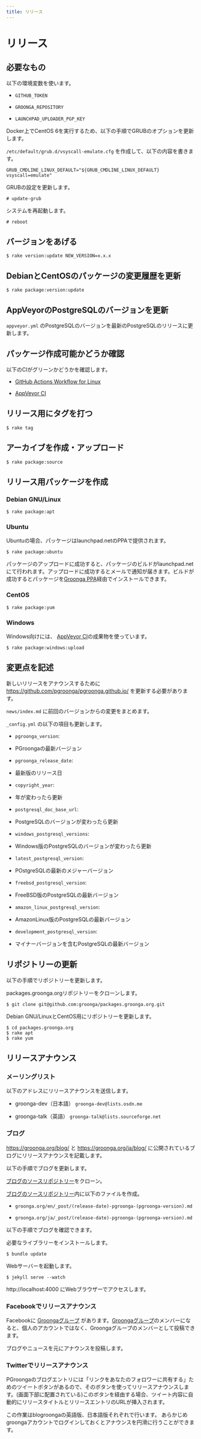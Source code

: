 ```yaml
---
title: リリース
---
```


# リリース

## 必要なもの

以下の環境変数を使います。

* `GITHUB_TOKEN`

* `GROONGA_REPOSITORY`

* `LAUNCHPAD_UPLOADER_PGP_KEY`

Docker上でCentOS 6を実行するため、以下の手順でGRUBのオプションを更新します。

`/etc/default/grub.d/vsyscall-emulate.cfg` を作成して、以下の内容を書きます。

```shell
GRUB_CMDLINE_LINUX_DEFAULT="${GRUB_CMDLINE_LINUX_DEFAULT} vsyscall=emulate"
```

GRUBの設定を更新します。

```console
# update-grub
```

システムを再起動します。

```console
# reboot
```

## バージョンをあげる

```console
$ rake version:update NEW_VERSION=x.x.x
```

## DebianとCentOSのパッケージの変更履歴を更新

```console
$ rake package:version:update
```

## AppVeyorのPostgreSQLのバージョンを更新

`appveyor.yml` のPostgreSQLのバージョンを最新のPostgreSQLのリリースに更新します。

## パッケージ作成可能かどうか確認

以下のCIがグリーンかどうかを確認します。

* [GitHub Actions Workflow for Linux][github-actions-workflow-linux]

* [AppVeyor CI][appveyor-pgroonga]

## リリース用にタグを打つ

```console
$ rake tag
```

## アーカイブを作成・アップロード

```console
$ rake package:source
```

## リリース用パッケージを作成

### Debian GNU/Linux

```console
$ rake package:apt
```

### Ubuntu

Ubuntuの場合、パッケージはlaunchpad.netのPPAで提供されます。

```console
$ rake package:ubuntu
```

パッケージのアップロードに成功すると、パッケージのビルドがlaunchpad.netにて行われます。アップロードに成功するとメールで通知が届きます。ビルドが成功するとパッケージを[Groonga PPA][launchpad-groonga-ppa]経由でインストールできます。

### CentOS

```console
$ rake package:yum
```

### Windows

Windows向けには、 [AppVeyor CI][appveyor-pgroonga]の成果物を使っています。

```console
$ rake package:windows:upload
```

## 変更点を記述

新しいリリースをアナウンスするために https://github.com/pgroonga/pgroonga.github.io/ を更新する必要があります。

`news/index.md` に前回のバージョンからの変更をまとめます。

`_config.yml` の以下の項目も更新します。

* `pgroonga_version`:

 * PGroongaの最新バージョン

* `pgroonga_release_date`:

 * 最新版のリリース日

* `copyright_year`:

 * 年が変わったら更新

* `postgresql_doc_base_url`:

 * PostgreSQLのバージョンが変わったら更新

* `windows_postgresql_versions`:

 * Windows版のPostgreSQLのバージョンが変わったら更新

* `latest_postgresql_version`:

 * POstgreSQLの最新のメジャーバージョン

* `freebsd_postgresql_version`:

 * FreeBSD版のPostgreSQLの最新バージョン

* `amazon_linux_postgresql_version`:

 * AmazonLinux版のPostgreSQLの最新バージョン

* `development_postgresql_version`:

 * マイナーバージョンを含むPostgreSQLの最新バージョン

## リポジトリーの更新

以下の手順でリポジトリーを更新します。

packages.groonga.orgリポジトリーをクローンします。

```console
$ git clone git@github.com:groonga/packages.groonga.org.git
```

Debian GNU/LinuxとCentOS用にリポジトリーを更新します。

```console
$ cd packages.groonga.org
$ rake apt
$ rake yum
```

## リリースアナウンス

### メーリングリスト

以下のアドレスにリリースアナウンスを送信します。

* groonga-dev（日本語） `groonga-dev@lists.osdn.me`

* groonga-talk（英語） `groonga-talk@lists.sourceforge.net`

### ブログ

https://groonga.org/blog/ と https://groonga.org/ja/blog/ に公開されているブログにリリースアナウンスを記載します。

以下の手順でブログを更新します。

[ブログのソースリポジトリー][groonga-org-repository]をクローン。

[ブログのソースリポジトリー][groonga-org-repository]内に以下のファイルを作成。

* `groonga.org/en/_post/(release-date)-pgroonga-(pgroonga-version).md`

* `groonga.org/ja/_post/(release-date)-pgroonga-(pgroonga-version).md`

以下の手順でブログを確認できます。

必要なライブラリーをインストールします。

```console
$ bundle update
```

Webサーバーを起動します。

```console
$ jekyll serve --watch
```

http://localhost:4000 にWebブラウザーでアクセスします。

### Facebookでリリースアナウンス

Facebookに [Groongaグループ][facebook-groonga] があります。[Groongaグループ][facebook-groonga]のメンバーになると、個人のアカウントではなく、Groongaグループのメンバーとして投稿できます。

ブログやニュースを元にアナウンスを投稿します。

### Twitterでリリースアナウンス

PGroongaのブログエントリには「リンクをあなたのフォロワーに共有する」ためのツイートボタンがあるので、そのボタンを使ってリリースアナウンスします。(画面下部に配置されている)このボタンを経由する場合、ツイート内容に自動的にリリースタイトルとリリースエントリのURLが挿入されます。

この作業はblogroongaの英語版、日本語版それぞれで行います。 あらかじめgroongaアカウントでログインしておくとアナウンスを円滑に行うことができます。

[github-actions-workflow-linux]:https://github.com/pgroonga/pgroonga/actions?query=workflow%3ALinux

[appveyor-pgroonga]:https://ci.appveyor.com/project/groonga/pgroonga

[launchpad-groonga-ppa]:https://launchpad.net/~groonga/+archive/ubuntu/ppa

[groonga-org-repository]:https://github.com/groonga/groonga.org

[facebook-groonga]:https://www.facebook.com/groonga/
